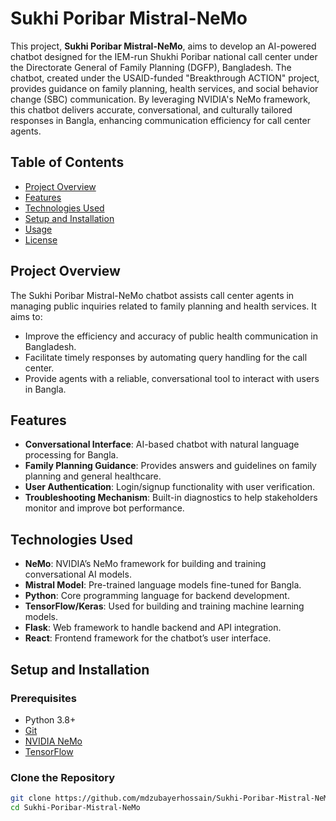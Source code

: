 # Sukhi Poribar Mistral-NeMo

This project, **Sukhi Poribar Mistral-NeMo**, aims to develop an AI-powered chatbot designed for the IEM-run Shukhi Poribar national call center under the Directorate General of Family Planning (DGFP), Bangladesh. The chatbot, created under the USAID-funded "Breakthrough ACTION" project, provides guidance on family planning, health services, and social behavior change (SBC) communication. By leveraging NVIDIA's NeMo framework, this chatbot delivers accurate, conversational, and culturally tailored responses in Bangla, enhancing communication efficiency for call center agents.

## Table of Contents
- [Project Overview](#project-overview)
- [Features](#features)
- [Technologies Used](#technologies-used)
- [Setup and Installation](#setup-and-installation)
- [Usage](#usage)
- [License](#license)

## Project Overview

The Sukhi Poribar Mistral-NeMo chatbot assists call center agents in managing public inquiries related to family planning and health services. It aims to:
- Improve the efficiency and accuracy of public health communication in Bangladesh.
- Facilitate timely responses by automating query handling for the call center.
- Provide agents with a reliable, conversational tool to interact with users in Bangla.

## Features

- **Conversational Interface**: AI-based chatbot with natural language processing for Bangla.
- **Family Planning Guidance**: Provides answers and guidelines on family planning and general healthcare.
- **User Authentication**: Login/signup functionality with user verification.
- **Troubleshooting Mechanism**: Built-in diagnostics to help stakeholders monitor and improve bot performance.

## Technologies Used

- **NeMo**: NVIDIA’s NeMo framework for building and training conversational AI models.
- **Mistral Model**: Pre-trained language models fine-tuned for Bangla.
- **Python**: Core programming language for backend development.
- **TensorFlow/Keras**: Used for building and training machine learning models.
- **Flask**: Web framework to handle backend and API integration.
- **React**: Frontend framework for the chatbot’s user interface.

## Setup and Installation

### Prerequisites
- Python 3.8+
- [Git](https://git-scm.com/)
- [NVIDIA NeMo](https://github.com/NVIDIA/NeMo)
- [TensorFlow](https://www.tensorflow.org/)

### Clone the Repository

```bash
git clone https://github.com/mdzubayerhossain/Sukhi-Poribar-Mistral-NeMo.git
cd Sukhi-Poribar-Mistral-NeMo
